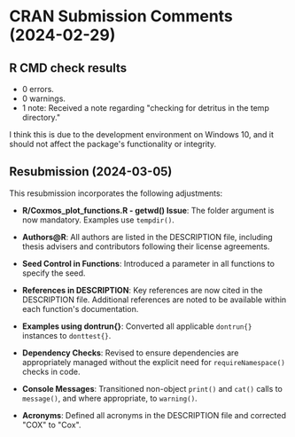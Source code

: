 # CRAN Submission Comments (2024-02-29)

## R CMD check results
- 0 errors.
- 0 warnings.
- 1 note: Received a note regarding "checking for detritus in the temp directory." 

I think this is due to the development environment on Windows 10, and it should not affect the package's functionality or integrity.

## Resubmission (2024-03-05)
This resubmission incorporates the following adjustments:

- **R/Coxmos_plot_functions.R - getwd() Issue**: The folder argument is now mandatory. Examples use `tempdir()`.

- **Authors@R**: All authors are listed in the DESCRIPTION file, including thesis advisers and contributors following their license agreements.

- **Seed Control in Functions**: Introduced a parameter in all functions to specify the seed.

- **References in DESCRIPTION**: Key references are now cited in the DESCRIPTION file. Additional references are noted to be available within each function's documentation.

- **Examples using dontrun{}**: Converted all applicable `dontrun{}` instances to `donttest{}`.

- **Dependency Checks**: Revised to ensure dependencies are appropriately managed without the explicit need for `requireNamespace()` checks in code.

- **Console Messages**: Transitioned non-object `print()` and `cat()` calls to `message()`, and where appropriate, to `warning()`.

- **Acronyms**: Defined all acronyms in the DESCRIPTION file and corrected "COX" to "Cox".
